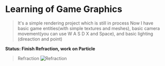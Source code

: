 # Learning of Game Graphics
>It's a simple rendering project which is still in process
>Now I have basic game entities(with simple textures and meshes), basic camera movement(you can use W A S D X and Space),
>and basic lighting (direaction and point)

**Status: Finish Refraction, work on Particle**
>Refraction
![Refraction](https://github.com/riverluara/Learning/blob/Refraction/Refraction.PNG "Refraction")

